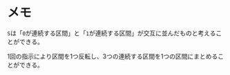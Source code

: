 # メモ

`S`は「`0`が連続する区間」と「`1`が連続する区間」が交互に並んだものと考えることができる。

1回の指示により区間を1つ反転し、3つの連続する区間を1つの区間にまとめることができる。